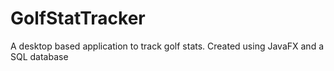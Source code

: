 # GolfStatTracker
A desktop based application to track golf stats. Created using JavaFX and a SQL database
